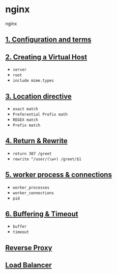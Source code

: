# nginx
nginx

## [1. Configuration and terms](https://github.com/horoyoiiv/nginx/blob/master/udemy/config.md)  
## [2. Creating a Virtual Host](https://github.com/horoyoiiv/nginx/blob/master/udemy/2virtual.md)  
* `server`  
* `root`  
* `include mime.types`  
## [3. Location directive](https://github.com/horoyoiiv/nginx/blob/master/udemy/location.md)  
* `exact match`  
* `Preferential Prefix math`  
* `REGEX match`  
* `Prefix match`  

## [4. Return & Rewrite](https://github.com/horoyoiiv/nginx/blob/master/udemy/rt.md)  
* `return 307 /greet`  
* `rewrite ^/user/(\w+) /greet/$1`  

## [5. worker process & connections](https://github.com/horoyoiiv/nginx/blob/master/udemy/worker.md)  
* `worker_processes`  
* `worker_connections`  
* `pid`  

## [6. Buffering & Timeout](https://github.com/horoyoiiv/nginx/blob/master/udemy/buffer.md)  
* `buffer`  
* `timeout`  


## [Reverse Proxy](https://github.com/horoyoiiv/nginx/blob/master/udemy/reverse_proxy.md)  
## [Load Balancer](https://github.com/horoyoiiv/nginx/blob/master/udemy/lb.md)  

